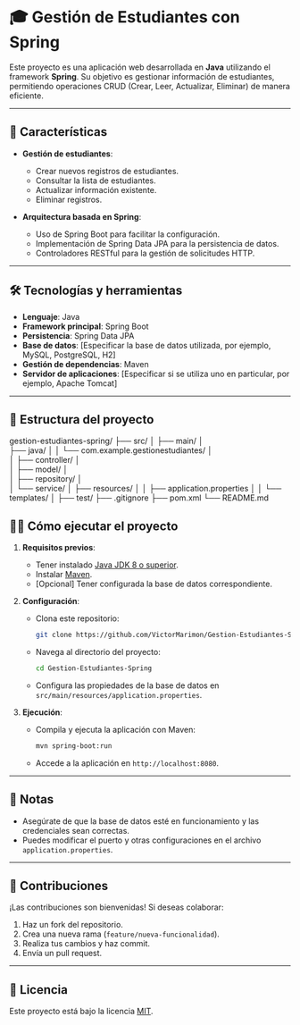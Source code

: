 # 🎓 Gestión de Estudiantes con Spring

Este proyecto es una aplicación web desarrollada en **Java** utilizando el framework **Spring**. Su objetivo es gestionar información de estudiantes, permitiendo operaciones CRUD (Crear, Leer, Actualizar, Eliminar) de manera eficiente.

---

## 🚀 Características

- **Gestión de estudiantes**:
  - Crear nuevos registros de estudiantes.
  - Consultar la lista de estudiantes.
  - Actualizar información existente.
  - Eliminar registros.

- **Arquitectura basada en Spring**:
  - Uso de Spring Boot para facilitar la configuración.
  - Implementación de Spring Data JPA para la persistencia de datos.
  - Controladores RESTful para la gestión de solicitudes HTTP.

---

## 🛠️ Tecnologías y herramientas

- **Lenguaje**: Java
- **Framework principal**: Spring Boot
- **Persistencia**: Spring Data JPA
- **Base de datos**: [Especificar la base de datos utilizada, por ejemplo, MySQL, PostgreSQL, H2]
- **Gestión de dependencias**: Maven
- **Servidor de aplicaciones**: [Especificar si se utiliza uno en particular, por ejemplo, Apache Tomcat]

---

## 📂 Estructura del proyecto

gestion-estudiantes-spring/ 
├── src/ │ 
  ├── main/ │  
    ├── java/ │ 
    │ └── com.example.gestionestudiantes/ │  
    │ ├── controller/ │  
    │ ├── model/ │  
    │ ├── repository/ │  
    │ └── service/ │ 
    ├── resources/ │ 
    │ ├── application.properties │ 
    │ └── templates/ │
  ├── test/ 
  ├── .gitignore 
  ├── pom.xml 
  └── README.md

## 🧑‍💻 Cómo ejecutar el proyecto

1. **Requisitos previos**:
   - Tener instalado [Java JDK 8 o superior](https://www.oracle.com/java/technologies/javase-downloads.html).
   - Instalar [Maven](https://maven.apache.org/download.cgi).
   - [Opcional] Tener configurada la base de datos correspondiente.

2. **Configuración**:
   - Clona este repositorio:
     ```bash
     git clone https://github.com/VictorMarimon/Gestion-Estudiantes-Spring.git
     ```
   - Navega al directorio del proyecto:
     ```bash
     cd Gestion-Estudiantes-Spring
     ```
   - Configura las propiedades de la base de datos en `src/main/resources/application.properties`.

3. **Ejecución**:
   - Compila y ejecuta la aplicación con Maven:
     ```bash
     mvn spring-boot:run
     ```
   - Accede a la aplicación en `http://localhost:8080`.

---

## 📝 Notas

- Asegúrate de que la base de datos esté en funcionamiento y las credenciales sean correctas.
- Puedes modificar el puerto y otras configuraciones en el archivo `application.properties`.

---

## 🤝 Contribuciones

¡Las contribuciones son bienvenidas! Si deseas colaborar:
1. Haz un fork del repositorio.
2. Crea una nueva rama (`feature/nueva-funcionalidad`).
3. Realiza tus cambios y haz commit.
4. Envía un pull request.

---

## 📄 Licencia

Este proyecto está bajo la licencia [MIT](LICENSE).
